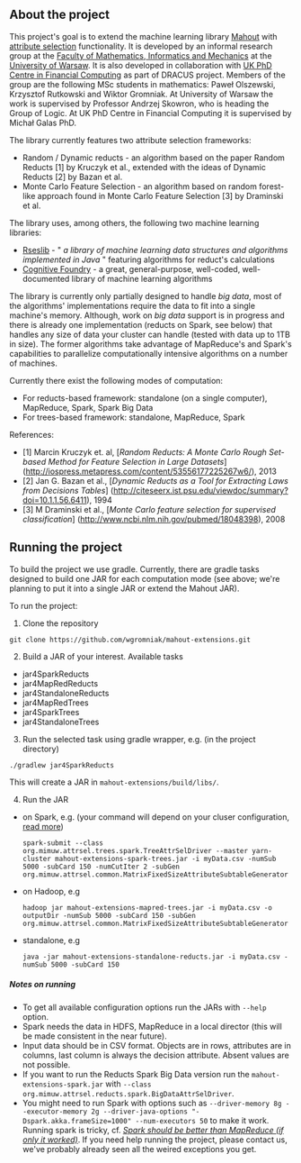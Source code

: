 ## About the project

This project's goal is to extend the machine learning library [Mahout](http://mahout.apache.org/) with
[attribute selection](http://en.wikipedia.org/wiki/Feature_selection) functionality. It is developed by an informal
research group at the [Faculty of Mathematics, Informatics and Mechanics](http://www.mimuw.edu.pl/) at the
[University of Warsaw](http://www.uw.edu.pl/). It is also developed in collaboration with [UK PhD Centre in Financial 
Computing](http://www.financialcomputing.org/) as part of DRACUS project. Members of the group are the following MSc 
students in mathematics: Paweł Olszewski, Krzysztof Rutkowski and Wiktor Gromniak. At University of Warsaw the work 
is supervised by Professor Andrzej Skowron, who is heading the Group of Logic. At UK PhD Centre in Financial
Computing it is supervised by Michał Galas PhD.

The library currently features two attribute selection frameworks:

* Random / Dynamic reducts - an algorithm based on the paper Random Reducts [1] by Kruczyk et al., extended with the
  ideas of Dynamic Reducts [2] by Bazan et al.
* Monte Carlo Feature Selection - an algorithm based on random forest-like approach found in Monte Carlo Feature
  Selection [3] by Draminski et al.

The library uses, among others, the following two machine learning libraries:

* [Rseslib](http://rseslib.mimuw.edu.pl/) - " *a library of machine learning data structures and algorithms implemented
  in Java* "  featuring algorithms for reduct's calculations
* [Cognitive Foundry](http://www.cognitivefoundry.org/) - a great, general-purpose, well-coded, well-documented library
  of machine learning algorithms

The library is currently only partially designed to handle _big data_, most of the algorithms' implementations require
the data to fit  into a single machine's memory. Although, work on _big data_ support is in progress and there is
already one implementation (reducts on Spark, see below) that handles any size of data your cluster can handle (tested
with data up to 1TB in size). The former algorithms take advantage of MapReduce's and Spark's capabilities to
parallelize computationally intensive algorithms on a number of machines.

Currently there exist the following modes of computation:

* For reducts-based framework: standalone (on a single computer), MapReduce, Spark, Spark Big Data
* For trees-based framework: standalone, MapReduce, Spark

References:

* [1] Marcin Kruczyk et. al, [_Random Reducts: A Monte Carlo Rough Set-based Method for Feature Selection in Large Datasets_]
    (http://iospress.metapress.com/content/53556177225267w6/), 2013
* [2] Jan G. Bazan et al., [_Dynamic Reducts as a Tool for Extracting Laws from Decisions Tables_]
    (http://citeseerx.ist.psu.edu/viewdoc/summary?doi=10.1.1.56.6411), 1994
* [3] M Draminski et al., [_Monte Carlo feature selection for supervised classification_]
    (http://www.ncbi.nlm.nih.gov/pubmed/18048398), 2008

## Running the project

To build the project we use gradle. Currently, there are gradle tasks designed to build one JAR for each computation 
mode (see above; we're planning to put it into a single JAR or extend the Mahout JAR).

To run the project:

1. Clone the repository
  ```
  git clone https://github.com/wgromniak/mahout-extensions.git
  ```

2. Build a JAR of your interest. Available tasks
  * jar4SparkReducts
  * jar4MapRedReducts
  * jar4StandaloneReducts
  * jar4MapRedTrees
  * jar4SparkTrees
  * jar4StandaloneTrees

3. Run the selected task using gradle wrapper, e.g. (in the project directory)
  ```
  ./gradlew jar4SparkReducts
  ```
  This will create a JAR in ```mahout-extensions/build/libs/```.

4. Run the JAR
  * on Spark, e.g. (your command will depend on your cluser configuration, [read more](https://spark.apache.org/docs/latest/running-on-yarn.html))
  
      ```
      spark-submit --class org.mimuw.attrsel.trees.spark.TreeAttrSelDriver --master yarn-cluster mahout-extensions-spark-trees.jar -i myData.csv -numSub 5000 -subCard 150 -numCutIter 2 -subGen org.mimuw.attrsel.common.MatrixFixedSizeAttributeSubtableGenerator
      ```
  * on Hadoop, e.g 
  
     ```
     hadoop jar mahout-extensions-mapred-trees.jar -i myData.csv -o outputDir -numSub 5000 -subCard 150 -subGen org.mimuw.attrsel.common.MatrixFixedSizeAttributeSubtableGenerator
     ```
  * standalone, e.g 
  
     ```
     java -jar mahout-extensions-standalone-reducts.jar -i myData.csv -numSub 5000 -subCard 150
     ```

##### Notes on running

* To get all available configuration options run the JARs with ```--help``` option.
* Spark needs the data in HDFS, MapReduce in a local director (this will be made consistent in the near future).
* Input data should be in CSV format. Objects are in rows, attributes are in columns, last column is always the decision attribute. Absent values are not possible.
* If you want to run the Reducts Spark Big Data version run the ```mahout-extensions-spark.jar``` with ```--class org.mimuw.attrsel.reducts.spark.BigDataAttrSelDriver```.
* You might need to run Spark with options such as ```--driver-memory 8g --executor-memory 2g --driver-java-options "-Dspark.akka.frameSize=1000" --num-executors 50``` to make it work. Running spark is tricky, cf. [_Spark should be better than MapReduce (if only it worked)_](http://blog.explainmydata.com/2014/05/spark-should-be-better-than-mapreduce.html). If you need help running the project, please contact us, we've probably already seen all the weired exceptions you get.
